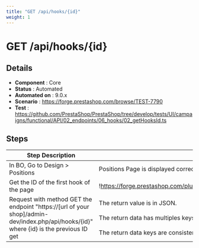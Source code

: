 ```yaml
---
title: "GET /api/hooks/{id}"
weight: 1
---
```


# GET /api/hooks/{id}
## Details
* **Component** : Core
* **Status** : Automated
* **Automated on** : 9.0.x
* **Scenario** : https://forge.prestashop.com/browse/TEST-7790
* **Test** : https://github.com/PrestaShop/PrestaShop/tree/develop/tests/UI/campaigns/functional/API/02_endpoints/06_hooks/02_getHooksId.ts

## Steps
| Step Description | Expected result |
| ----- | ----- |
| In BO, Go to Design > Positions | Positions Page is displayed correctly. |
| Get the ID of the first hook of the page | !https://forge.prestashop.com/plugins/servlet/raven/attachment/1571/ID+hook.png|width=777,height=514! |
| Request with method GET the endpoint "https://[url of your shop]/admin-dev/index.php/api/hooks/\{id}" where \{id} is the previous ID get | The return value is in JSON.<br><br>The return data has multiples keys : "id", "active", "name", "title", "description"<br><br>The return data keys are consistent relative to BackOffice data. |
